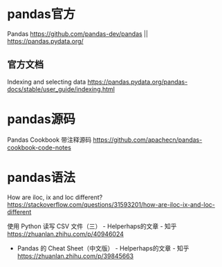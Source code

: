 
# pandas官方

Pandas https://github.com/pandas-dev/pandas || https://pandas.pydata.org/

## 官方文档

Indexing and selecting data https://pandas.pydata.org/pandas-docs/stable/user_guide/indexing.html

# pandas源码

Pandas Cookbook 带注释源码 https://github.com/apachecn/pandas-cookbook-code-notes

# pandas语法

How are iloc, ix and loc different? https://stackoverflow.com/questions/31593201/how-are-iloc-ix-and-loc-different

使用 Python 读写 CSV 文件（三） - Helperhaps的文章 - 知乎 https://zhuanlan.zhihu.com/p/40946024
- Pandas 的 Cheat Sheet（中文版） - Helperhaps的文章 - 知乎 https://zhuanlan.zhihu.com/p/39845663

